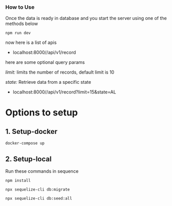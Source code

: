 ### How to Use

Once the data is ready in database and you start the server using one of the methods below

`npm run dev`

now here is a list of apis

- localhost:8000//api/v1/record

here are some optional query params

*limit:* limits the number of records, default limit is 10 

*state:* Retrieve data from a specific state

- localhost:8000//api/v1/record?limit=15&state=AL


# Options to setup

## 1. Setup-docker

`docker-compose up`


## 2. Setup-local

Run these commands in sequence 

`npm install`

`npx sequelize-cli db:migrate`

`npx sequelize-cli db:seed:all`



